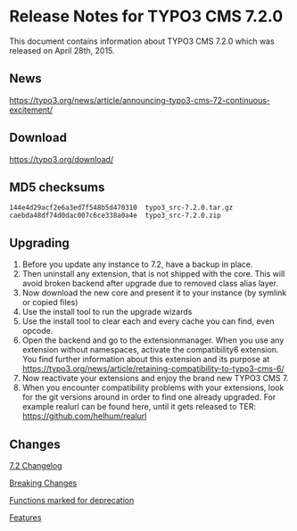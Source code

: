 Release Notes for TYPO3 CMS 7.2.0
=================================

This document contains information about TYPO3 CMS 7.2.0 which was
released on April 28th, 2015.

News
----

<https://typo3.org/news/article/announcing-typo3-cms-72-continuous-excitement/>

Download
--------

<https://typo3.org/download/>

MD5 checksums
-------------

    144e4d29acf2e6a3ed7f548b5d470310  typo3_src-7.2.0.tar.gz
    caebda48df74d0dac007c6ce338a0a4e  typo3_src-7.2.0.zip

Upgrading
---------

1.  Before you update any instance to 7.2, have a backup in place.
2.  Then uninstall any extension, that is not shipped with the core.
    This will avoid broken backend after upgrade due to removed class
    alias layer.
3.  Now download the new core and present it to your instance (by
    symlink or copied files)
4.  Use the install tool to run the upgrade wizards
5.  Use the install tool to clear each and every cache you can find,
    even opcode.
6.  Open the backend and go to the extensionmanager. When you use any
    extension without namespaces, activate the compatibility6 extension.
    You find further information about this extension and its purpose at
    <https://typo3.org/news/article/retaining-compatibility-to-typo3-cms-6/>
7.  Now reactivate your extensions and enjoy the brand new TYPO3 CMS 7.
8.  When you encounter compatibility problems with your extensions, look
    for the git versions around in order to find one already upgraded.
    For example realurl can be found here, until it gets released to
    TER: <https://github.com/helhum/realurl>

Changes
-------

[7.2
Changelog](https://docs.typo3.org/typo3cms/extensions/core/7.6/Changelog/7.2/Index.html)

[Breaking Changes](TYPO3.CMS/Releases/7.2/Breaking "wikilink")

[Functions marked for
deprecation](TYPO3.CMS/Releases/7.2/Deprecation "wikilink")

[Features](TYPO3.CMS/Releases/7.2/Feature "wikilink")


